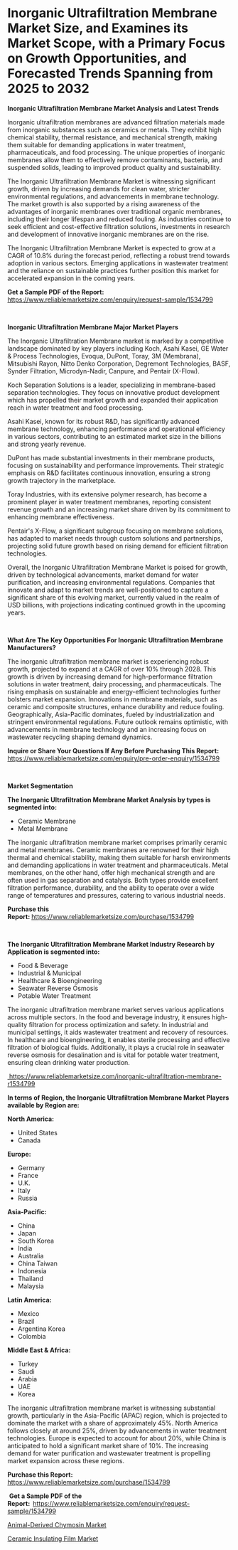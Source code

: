 <p><h1>Inorganic Ultrafiltration Membrane Market Size, and Examines its Market Scope, with a Primary Focus on Growth Opportunities, and Forecasted Trends Spanning from 2025 to 2032</h1></p><p><strong>Inorganic Ultrafiltration Membrane Market Analysis and Latest Trends</strong></p>
<p><p>Inorganic ultrafiltration membranes are advanced filtration materials made from inorganic substances such as ceramics or metals. They exhibit high chemical stability, thermal resistance, and mechanical strength, making them suitable for demanding applications in water treatment, pharmaceuticals, and food processing. The unique properties of inorganic membranes allow them to effectively remove contaminants, bacteria, and suspended solids, leading to improved product quality and sustainability.</p><p>The Inorganic Ultrafiltration Membrane Market is witnessing significant growth, driven by increasing demands for clean water, stricter environmental regulations, and advancements in membrane technology. The market growth is also supported by a rising awareness of the advantages of inorganic membranes over traditional organic membranes, including their longer lifespan and reduced fouling. As industries continue to seek efficient and cost-effective filtration solutions, investments in research and development of innovative inorganic membranes are on the rise. </p><p>The Inorganic Ultrafiltration Membrane Market is expected to grow at a CAGR of 10.8% during the forecast period, reflecting a robust trend towards adoption in various sectors. Emerging applications in wastewater treatment and the reliance on sustainable practices further position this market for accelerated expansion in the coming years.</p></p>
<p><strong>Get a Sample PDF of the Report:&nbsp;</strong> <a href="https://www.reliablemarketsize.com/enquiry/request-sample/1534799?utm_campaign=1932&utm_medium=2&utm_source=Github&utm_content=ia&utm_term=03042025&utm_id=inorganic-ultrafiltration-membrane">https://www.reliablemarketsize.com/enquiry/request-sample/1534799</a></p>
<p>&nbsp;</p>
<p><strong>Inorganic Ultrafiltration Membrane Major Market Players</strong></p>
<p><p>The Inorganic Ultrafiltration Membrane market is marked by a competitive landscape dominated by key players including Koch, Asahi Kasei, GE Water & Process Technologies, Evoqua, DuPont, Toray, 3M (Membrana), Mitsubishi Rayon, Nitto Denko Corporation, Degremont Technologies, BASF, Synder Filtration, Microdyn-Nadir, Canpure, and Pentair (X-Flow). </p><p>Koch Separation Solutions is a leader, specializing in membrane-based separation technologies. They focus on innovative product development which has propelled their market growth and expanded their application reach in water treatment and food processing.</p><p>Asahi Kasei, known for its robust R&D, has significantly advanced membrane technology, enhancing performance and operational efficiency in various sectors, contributing to an estimated market size in the billions and strong yearly revenue.</p><p>DuPont has made substantial investments in their membrane products, focusing on sustainability and performance improvements. Their strategic emphasis on R&D facilitates continuous innovation, ensuring a strong growth trajectory in the marketplace.</p><p>Toray Industries, with its extensive polymer research, has become a prominent player in water treatment membranes, reporting consistent revenue growth and an increasing market share driven by its commitment to enhancing membrane effectiveness.</p><p>Pentair's X-Flow, a significant subgroup focusing on membrane solutions, has adapted to market needs through custom solutions and partnerships, projecting solid future growth based on rising demand for efficient filtration technologies.</p><p>Overall, the Inorganic Ultrafiltration Membrane Market is poised for growth, driven by technological advancements, market demand for water purification, and increasing environmental regulations. Companies that innovate and adapt to market trends are well-positioned to capture a significant share of this evolving market, currently valued in the realm of USD billions, with projections indicating continued growth in the upcoming years.</p></p>
<p>&nbsp;</p>
<p><strong>What Are The Key Opportunities For Inorganic Ultrafiltration Membrane Manufacturers?</strong></p>
<p><p>The inorganic ultrafiltration membrane market is experiencing robust growth, projected to expand at a CAGR of over 10% through 2028. This growth is driven by increasing demand for high-performance filtration solutions in water treatment, dairy processing, and pharmaceuticals. The rising emphasis on sustainable and energy-efficient technologies further bolsters market expansion. Innovations in membrane materials, such as ceramic and composite structures, enhance durability and reduce fouling. Geographically, Asia-Pacific dominates, fueled by industrialization and stringent environmental regulations. Future outlook remains optimistic, with advancements in membrane technology and an increasing focus on wastewater recycling shaping demand dynamics.</p></p>
<p><strong>Inquire or Share Your Questions If Any Before Purchasing This Report:</strong> <a href="https://www.reliablemarketsize.com/enquiry/pre-order-enquiry/1534799?utm_campaign=1932&utm_medium=2&utm_source=Github&utm_content=ia&utm_term=03042025&utm_id=inorganic-ultrafiltration-membrane">https://www.reliablemarketsize.com/enquiry/pre-order-enquiry/1534799</a></p>
<p>&nbsp;</p>
<p><strong>Market Segmentation</strong></p>
<p><strong>The Inorganic Ultrafiltration Membrane Market Analysis by types is segmented into:</strong></p>
<p><ul><li>Ceramic Membrane</li><li>Metal Membrane</li></ul></p>
<p><p>The inorganic ultrafiltration membrane market comprises primarily ceramic and metal membranes. Ceramic membranes are renowned for their high thermal and chemical stability, making them suitable for harsh environments and demanding applications in water treatment and pharmaceuticals. Metal membranes, on the other hand, offer high mechanical strength and are often used in gas separation and catalysis. Both types provide excellent filtration performance, durability, and the ability to operate over a wide range of temperatures and pressures, catering to various industrial needs.</p></p>
<p><strong>Purchase this Report:&nbsp;</strong><a href="https://www.reliablemarketsize.com/purchase/1534799?utm_campaign=1932&utm_medium=2&utm_source=Github&utm_content=ia&utm_term=03042025&utm_id=inorganic-ultrafiltration-membrane">https://www.reliablemarketsize.com/purchase/1534799</a></p>
<p>&nbsp;</p>
<p><strong>The Inorganic Ultrafiltration Membrane Market Industry Research by Application is segmented into:</strong></p>
<p><ul><li>Food & Beverage</li><li>Industrial & Municipal</li><li>Healthcare & Bioengineering</li><li>Seawater Reverse Osmosis</li><li>Potable Water Treatment</li></ul></p>
<p><p>The inorganic ultrafiltration membrane market serves various applications across multiple sectors. In the food and beverage industry, it ensures high-quality filtration for process optimization and safety. In industrial and municipal settings, it aids wastewater treatment and recovery of resources. In healthcare and bioengineering, it enables sterile processing and effective filtration of biological fluids. Additionally, it plays a crucial role in seawater reverse osmosis for desalination and is vital for potable water treatment, ensuring clean drinking water production.</p></p>
<p><a href="https://www.reliablemarketsize.com/inorganic-ultrafiltration-membrane-r1534799?utm_campaign=1932&utm_medium=2&utm_source=Github&utm_content=ia&utm_term=03042025&utm_id=inorganic-ultrafiltration-membrane">&nbsp;https://www.reliablemarketsize.com/inorganic-ultrafiltration-membrane-r1534799</a></p>
<p><strong>In terms of Region, the Inorganic Ultrafiltration Membrane Market Players available by Region are:</strong></p>
<p>
    <p> <strong> North America: </strong>
        <ul>
            <li>United States</li>
            <li>Canada</li>
        </ul>
        </p> 
    <p> <strong> Europe: </strong>
        <ul>
            <li>Germany</li>
            <li>France</li>
            <li>U.K.</li>
            <li>Italy</li>
            <li>Russia</li>
        </ul>
        </p> 
    <p> <strong> Asia-Pacific: </strong>
        <ul>
            <li>China</li>
            <li>Japan</li>
            <li>South Korea</li>
            <li>India</li>
            <li>Australia</li>
            <li>China Taiwan</li>
            <li>Indonesia</li>
            <li>Thailand</li>
            <li>Malaysia</li>
        </ul>
        </p> 
    <p> <strong> Latin America: </strong>
        <ul>
            <li>Mexico</li>
            <li>Brazil</li>
            <li>Argentina Korea</li>
            <li>Colombia</li>
        </ul>
        </p> 
    <p> <strong> Middle East & Africa: </strong>
        <ul>
            <li>Turkey</li>
            <li>Saudi</li>
            <li>Arabia</li>
            <li>UAE</li>
            <li>Korea</li>
        </ul>
    </p>
    </p>
<p><p>The inorganic ultrafiltration membrane market is witnessing substantial growth, particularly in the Asia-Pacific (APAC) region, which is projected to dominate the market with a share of approximately 45%. North America follows closely at around 25%, driven by advancements in water treatment technologies. Europe is expected to account for about 20%, while China is anticipated to hold a significant market share of 10%. The increasing demand for water purification and wastewater treatment is propelling market expansion across these regions.</p></p>
<p><strong>Purchase this Report: </strong><a href="https://www.reliablemarketsize.com/purchase/1534799?utm_campaign=1932&utm_medium=2&utm_source=Github&utm_content=ia&utm_term=03042025&utm_id=inorganic-ultrafiltration-membrane">https://www.reliablemarketsize.com/purchase/1534799</a></p>
<p>&nbsp;<strong>Get a Sample PDF of the Report:&nbsp;&nbsp;</strong><a href="https://www.reliablemarketsize.com/enquiry/request-sample/1534799?utm_campaign=1932&utm_medium=2&utm_source=Github&utm_content=ia&utm_term=03042025&utm_id=inorganic-ultrafiltration-membrane">https://www.reliablemarketsize.com/enquiry/request-sample/1534799</a></p>
<p><strong></strong></p>
<p><p><a href="https://github.com/vimar16th/Market-Research-Report-List-7/blob/main/animal-derived-chymosin-market.md?utm_campaign=1932&utm_medium=2&utm_source=Github&utm_content=ia&utm_term=03042025&utm_id=inorganic-ultrafiltration-membrane">Animal-Derived Chymosin Market</a></p><p><a href="https://github.com/maikefelanc3/Market-Research-Report-List-1/blob/main/ceramic-insulating-film-market.md?utm_campaign=1932&utm_medium=2&utm_source=Github&utm_content=ia&utm_term=03042025&utm_id=inorganic-ultrafiltration-membrane">Ceramic Insulating Film Market</a></p></p>